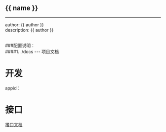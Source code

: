 ## {{ name }}
----------------------------
author: {{ author }} <br>
description: {{ author }}

<br>
###配置说明：
<br>
####1. ./docs --- 项目文档<br>

开发
====
appid：<br>

接口
====
[接口文档](./docs/api.md)

